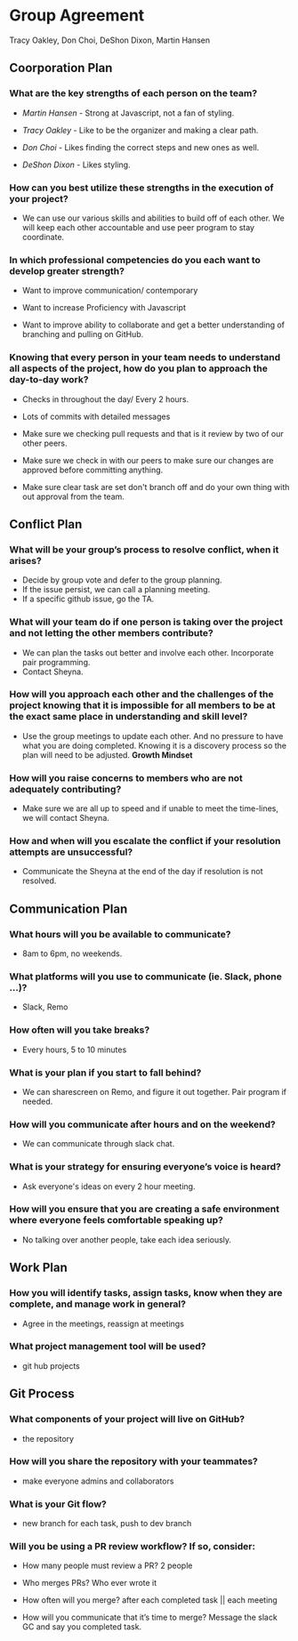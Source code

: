 # Group Agreement

Tracy Oakley, Don Choi, DeShon Dixon, Martin Hansen

## Coorporation Plan

### What are the key strengths of each person on the team?

- *Martin Hansen* - Strong at Javascript, not a fan of styling.

- *Tracy Oakley* - Like to be the organizer and making a clear path.

- *Don Choi* - Likes finding the correct steps and new ones as well.

- *DeShon Dixon* - Likes styling. 

### How can you best utilize these strengths in the execution of your project?

- We can use our various skills and abilities to build off of each other. We will keep each other accountable and use peer program to stay coordinate.

### In which professional competencies do you each want to develop greater strength?

- Want to improve communication/ contemporary 

- Want to increase Proficiency with Javascript 

- Want to improve ability to collaborate and get a better understanding of branching and pulling on GitHub.

### Knowing that every person in your team needs to understand all aspects of the project, how do you plan to approach the day-to-day work?

- Checks in throughout the day/ Every 2 hours.

- Lots of commits with detailed messages

- Make sure we checking pull requests and that is it review by two of our other peers.

- Make sure we check in with our peers to make sure our changes are approved before committing anything.

- Make sure clear task are set don't branch off and do your own thing with out approval from the team.

## Conflict Plan

### What will be your group’s process to resolve conflict, when it arises?

- Decide by group vote and defer to the group planning.
- If the issue persist, we can call a planning meeting.
- If a specific github issue, go the TA.

### What will your team do if one person is taking over the project and not letting the other members contribute?

- We can plan the tasks out better and involve each other. Incorporate pair programming.
- Contact Sheyna.

### How will you approach each other and the challenges of the project knowing that it is impossible for all members to be at the exact same place in understanding and skill level?

- Use the group meetings to update each other. And no pressure to have what you are doing completed. Knowing it is a discovery process so the plan will need to be adjusted. **Growth Mindset**

### How will you raise concerns to members who are not adequately contributing?

- Make sure we are all up to speed and if unable to meet the time-lines, we will contact Sheyna.

### How and when will you escalate the conflict if your resolution attempts are unsuccessful?

- Communicate the Sheyna at the end of the day if resolution is not resolved.

## Communication Plan

### What hours will you be available to communicate?

- 8am to 6pm, no weekends.

### What platforms will you use to communicate (ie. Slack, phone …)?

- Slack, Remo

### How often will you take breaks?

- Every hours, 5 to 10 minutes

### What is your plan if you start to fall behind?

- We can sharescreen on Remo, and figure it out together. Pair program if needed.

### How will you communicate after hours and on the weekend?

- We can communicate through slack chat.

### What is your strategy for ensuring everyone’s voice is heard?

- Ask everyone's ideas on every 2 hour meeting.

### How will you ensure that you are creating a safe environment where everyone feels comfortable speaking up?

- No talking over another people, take each idea seriously.

## Work Plan

### How you will identify tasks, assign tasks, know when they are complete, and manage work in general?

- Agree in the meetings, reassign at meetings

### What project management tool will be used?

- git hub projects

## Git Process

### What components of your project will live on GitHub?

- the repository

### How will you share the repository with your teammates?

- make everyone admins and collaborators

### What is your Git flow?

- new branch for each task, push to dev branch

### Will you be using a PR review workflow? If so, consider:

- How many people must review a PR?
2 people

- Who merges PRs?
Who ever wrote it

- How often will you merge?
after each completed task || each meeting

- How will you communicate that it’s time to merge?
Message the slack GC and say you completed task.
